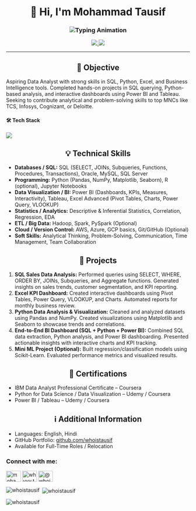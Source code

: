 <h1 align="center">👋 Hi, I'm Mohammad Tausif</h1>
<h3 align="center">
  <img src="https://readme-typing-svg.demolab.com?font=Fira+Code&weight=500&size=22&pause=1000&color=00C7FF&center=true&vCenter=true&width=500&lines=Data+Analyst;AI%2FML+Enthusiast" alt="Typing Animation" />
</h3>

 <p align="center">
    <a href="https://www.linkedin.com/in/mohammadtausif07/">
      <img src="https://img.shields.io/badge/LinkedIn-0A66C2?style=for-the-badge&logo=linkedin&logoColor=white" />
    </a>
    <a href="https://github.com/whoistausif">
      <img src="https://img.shields.io/badge/GitHub-171515?style=for-the-badge&logo=github&logoColor=white" />
    </a>
  </p>

---

  <!-- Objective -->
  <h2 align="center"4>🎯 Objective</h2>
  <p>Aspiring Data Analyst with strong skills in SQL, Python, Excel, and Business Intelligence tools. Completed hands-on projects in SQL querying, Python-based analysis, and interactive dashboards using Power BI and Tableau. Seeking to contribute analytical and problem-solving skills to top MNCs like TCS, Infosys, Cognizant, or Deloitte.</p>

  <!-- Tech Stack -->
  <h4>🛠 Tech Stack</h4>
  <p>
    <img src="https://skillicons.dev/icons?i=python,php,js,html,css,mysql,r,aws,azure,gcp,tensorflow,sklearn,git,github,vscode,figma" />
  </p>
  
  <!-- Technical Skills -->
  <h2 align="center">💡 Technical Skills</h2>
  <ul>
    <li><b>Databases / SQL:</b> SQL (SELECT, JOINs, Subqueries, Functions, Procedures, Transactions), Oracle, MySQL, SQL Server</li>
    <li><b>Programming:</b> Python (Pandas, NumPy, Matplotlib, Seaborn), R (optional), Jupyter Notebooks</li>
    <li><b>Data Visualization / BI:</b> Power BI (Dashboards, KPIs, Measures, Interactivity), Tableau, Excel Advanced (Pivot Tables, Charts, Power Query, VLOOKUP)</li>
    <li><b>Statistics / Analytics:</b> Descriptive & Inferential Statistics, Correlation, Regression, EDA</li>
    <li><b>ETL / Big Data:</b> Hadoop, Spark, PySpark (Optional)</li>
    <li><b>Cloud / Version Control:</b> AWS, Azure, GCP basics, Git/GitHub (Optional)</li>
    <li><b>Soft Skills:</b> Analytical Thinking, Problem-Solving, Communication, Time Management, Team Collaboration</li>
  </ul>
  
  <!-- Projects -->
  <h2 align="center">📁 Projects</h2>
  <ol>
    <li><b>SQL Sales Data Analysis:</b> Performed queries using SELECT, WHERE, ORDER BY, JOINs, Subqueries, and Aggregate functions. Generated insights on sales trends, customer segmentation, and KPI reporting.</li>
    <li><b>Excel KPI Dashboard:</b> Created interactive dashboards using Pivot Tables, Power Query, VLOOKUP, and Charts. Automated reports for monthly business review.</li>
    <li><b>Python Data Analysis & Visualization:</b> Cleaned and analyzed datasets using Pandas and NumPy. Created visualizations using Matplotlib and Seaborn to showcase trends and correlations.</li>
    <li><b>End-to-End BI Dashboard (SQL + Python + Power BI):</b> Combined SQL data extraction, Python analysis, and Power BI dashboarding. Presented actionable insights with interactive charts and KPI tracking.</li>
    <li><b>Mini ML Project (Optional):</b> Built regression/classification models using Scikit-Learn. Evaluated performance metrics and visualized results.</li>
  </ol>

  <!-- Certifications -->
  <h2 align="center">🏅 Certifications</h2>
  <ul>
    <li>IBM Data Analyst Professional Certificate – Coursera</li>
    <li>Python for Data Science / Data Visualization – Udemy / Coursera</li>
    <li>Power BI / Tableau – Udemy / Coursera</li>
  </ul>

  <!-- Additional Information -->
  <h2 align="center">ℹ️ Additional Information</h2>
  <ul>
    <li>Languages: English, Hindi</li>
    <li>GitHub Portfolio: <a href="https://github.com/whoistausif">github.com/whoistausif</a></li>
    <li>Available for Full-Time Roles / Relocation</li>
  </ul>
</div>

<h3 align="left">Connect with me:</h3>
<p align="left">
<a href="https://linkedin.com/in/mohammadtausif07" target="blank"><img align="center" src="https://raw.githubusercontent.com/rahuldkjain/github-profile-readme-generator/master/src/images/icons/Social/linked-in-alt.svg" alt="mohammadtausif07" height="30" width="40" /></a>
<a href="https://instagram.com/whyyy.tauxif" target="blank"><img align="center" src="https://raw.githubusercontent.com/rahuldkjain/github-profile-readme-generator/master/src/images/icons/Social/instagram.svg" alt="whyyy.tauxif" height="30" width="40" /></a>
<a href="https://hashnode.com/@whoistausif127" target="blank"><img align="center" src="https://raw.githubusercontent.com/rahuldkjain/github-profile-readme-generator/master/src/images/icons/Social/hashnode.svg" alt="@whoistausif127" height="30" width="40" /></a>
</p>
<p><img align="left" src="https://github-readme-stats.vercel.app/api/top-langs?username=whoistausif&show_icons=true&locale=en&layout=compact" alt="whoistausif" /></p>

<p>&nbsp;<img align="center" src="https://github-readme-stats.vercel.app/api?username=whoistausif&show_icons=true&locale=en" alt="whoistausif" /></p>

<p><img align="center" src="https://github-readme-streak-stats.herokuapp.com/?user=whoistausif&" alt="whoistausif" /></p>
